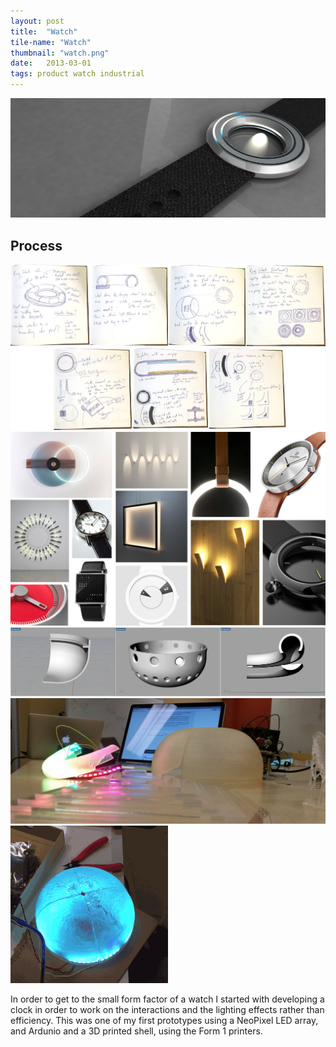 ```yaml
---
layout: post
title:  "Watch"
tile-name: "Watch"
thumbnail: "watch.png"
date:   2013-03-01
tags: product watch industrial
---
```


<div class="image-container"><img src="../img/watch/watchRender.png" alt="Watch Render" /></div>

## Process

<div class="image-container"><img src="../img/watch/clockSketches.png" alt="Clock Sketches" class="image-center" /></div>
<div class="image-container"><img src="../img/watch/clockSketches2.png" alt="Clock Sketches" class="image-center" /></div>

<div class="image-container"><img src="../img/watch/Inspiration.png" alt="Inspiration Images" class="image-center"/></div>

<div class="image-container"><img src="../img/watch/iterations.png" alt="Digtial Models" class="image-center"/></div>
<div class="image-container"><img src="../img/watch/prototypes.png" alt="Physical Prototypes" class="image-center"/></div>
<div class="image-container"><img src="../img/watch/lightPrototype.gif" alt="Light Prototype" class="image-center" style="width:50%"/></div>

In order to get to the small form factor of a watch I started with developing a clock in order to work on the interactions and the lighting effects rather than efficiency. This was one of my first prototypes using a NeoPixel LED array, and Ardunio and a 3D printed shell, using the Form 1 printers.